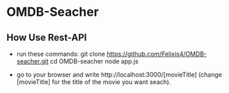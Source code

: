 # OMDB-Seacher 

## How Use Rest-API

* run these commands:
git clone https://github.com/Felixis4/OMDB-seacher.git
cd OMDB-seacher
node app.js 

* go to your browser and write http://localhost:3000/[movieTitle]
(change [movieTitle] for the title of the movie you want seach).
